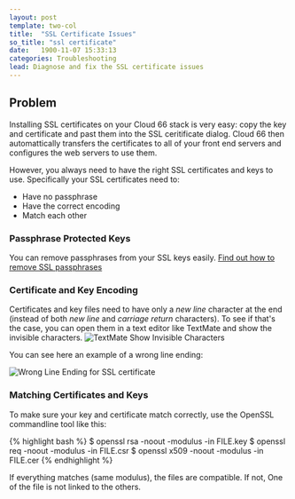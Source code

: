 ```yaml
---
layout: post
template: two-col
title:  "SSL Certificate Issues"
so_title: "ssl certificate"
date:   1900-11-07 15:33:13
categories: Troubleshooting
lead: Diagnose and fix the SSL certificate issues
---
```



## Problem
Installing SSL certificates on your Cloud 66 stack is very easy: copy the key and certificate and past them into the SSL ceritificate dialog. Cloud 66 then automattically transfers the certificates to all of your front end servers and configures the web servers to use them.

However, you always need to have the right SSL certificates and keys to use. Specifically your SSL certificates need to:

- Have no passphrase
- Have the correct encoding
- Match each other

### Passphrase Protected Keys
You can remove passphrases from your SSL keys easily. [Find out how to remove SSL passphrases](/how-to/remove-passphrase-from-certificate-key-for-nginx.html)

### Certificate and Key Encoding
Certificates and key files need to have only a _new line_ character at the end (instead of both _new line_ and _carriage return_ characters). To see if that's the case, you can open them in a text editor like TextMate and show the invisible characters.
![TextMate Show Invisible Characters](http://cdn.cloud66.com/images/help/show_invisible_characters_textmate.png)

You can see here an example of a wrong line ending:

![Wrong Line Ending for SSL certificate](http://cdn.cloud66.com/images/help/wrong_encoding_of_ssl_certificate.png)

### Matching Certificates and Keys
To make sure your key and certificate match correctly, use the OpenSSL commandline tool like this:

{% highlight bash %}
$ openssl rsa -noout -modulus -in FILE.key
$ openssl req -noout -modulus -in FILE.csr
$ openssl x509 -noout -modulus -in FILE.cer
{% endhighlight %}

If everything matches (same modulus), the files are compatible. If not, One of the file is not linked to the others.
